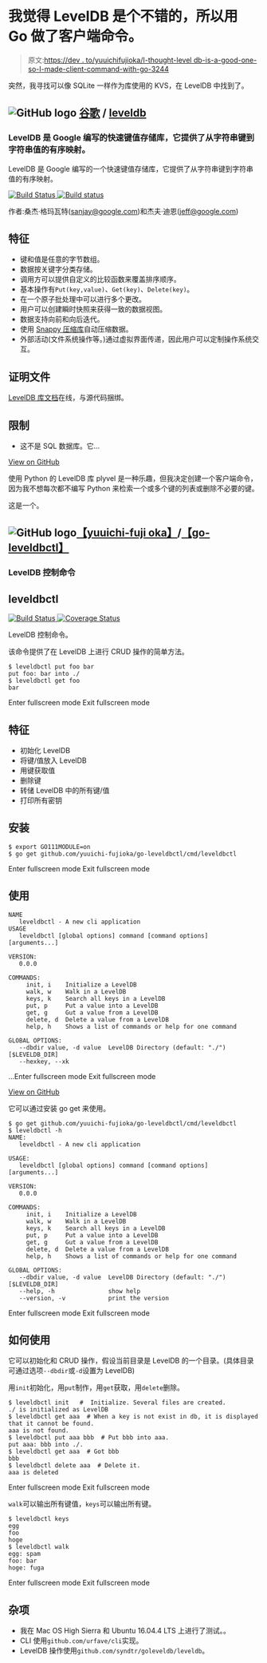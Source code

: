 # 我觉得 LevelDB 是个不错的，所以用 Go 做了客户端命令。

> 原文:[https://dev . to/yuuichifujioka/I-thought-level db-is-a-good-one-so-I-made-client-command-with-go-3244](https://dev.to/yuuichifujioka/i-thought-leveldb-is-a-good-one-so-i-made-client-command-with-go-3244)

突然，我寻找可以像 SQLite 一样作为库使用的 KVS，在 LevelDB 中找到了。

## ![GitHub logo](../Images/292a238c61c5611a7f4d07a21d9e8e0a.png) [谷歌](https://github.com/google) / [ leveldb](https://github.com/google/leveldb)

### LevelDB 是 Google 编写的快速键值存储库，它提供了从字符串键到字符串值的有序映射。

<article class="markdown-body entry-content container-lg" itemprop="text">

LevelDB 是 Google 编写的一个快速键值存储库，它提供了从字符串键到字符串值的有序映射。

[![Build Status](../Images/cd003b864749046ef461c4fb96a1f99d.png) ](https://travis-ci.org/google/leveldb) [ ![Build status](../Images/a7b6a5fb260f4e8f8d0ad56d0d1ac36f.png)](https://ci.appveyor.com/project/pwnall/leveldb)

作者:桑杰·格玛瓦特([sanjay@google.com](https://raw.githubusercontent.com/google/leveldb/master/mailto:sanjay@google.com))和杰夫·迪恩([jeff@google.com](https://raw.githubusercontent.com/google/leveldb/master/mailto:jeff@google.com))

# 特征

*   键和值是任意的字节数组。
*   数据按关键字分类存储。
*   调用方可以提供自定义的比较函数来覆盖排序顺序。
*   基本操作有`Put(key,value)`、`Get(key)`、`Delete(key)`。
*   在一个原子批处理中可以进行多个更改。
*   用户可以创建瞬时快照来获得一致的数据视图。
*   数据支持向前和向后迭代。
*   使用 [Snappy 压缩库](https://google.github.io/snappy/)自动压缩数据。
*   外部活动(文件系统操作等。)通过虚拟界面传递，因此用户可以定制操作系统交互。

# 证明文件

[LevelDB 库文档](https://github.com/google/leveldb/blob/master/doc/index.md)在线，与源代码捆绑。

# 限制

*   这不是 SQL 数据库。它…

</article>

[View on GitHub](https://github.com/google/leveldb)

使用 Python 的 LevelDB 库 plyvel 是一种乐趣，但我决定创建一个客户端命令，因为我不想每次都不编写 Python 来检索一个或多个键的列表或删除不必要的键。

这是一个。

## ![GitHub logo](../Images/292a238c61c5611a7f4d07a21d9e8e0a.png)[【yuuichi-fuji oka】](https://github.com/yuuichi-fujioka)/[【go-leveldbctl】](https://github.com/yuuichi-fujioka/go-leveldbctl)

### LevelDB 控制命令

<article class="markdown-body entry-content container-lg" itemprop="text">

# leveldbctl

[![Build Status](../Images/b5abb7591e931ae4f9170d4a0980aa24.png) ](https://travis-ci.org/yuuichi-fujioka/go-leveldbctl) [ ![Coverage Status](../Images/b813bc1896dd6de88cd1b44416d86f45.png)](https://coveralls.io/github/yuuichi-fujioka/go-leveldbctl?branch=master)

LevelDB 控制命令。

该命令提供了在 LevelDB 上进行 CRUD 操作的简单方法。

```
$ leveldbctl put foo bar
put foo: bar into ./
$ leveldbctl get foo
bar
```

Enter fullscreen mode Exit fullscreen mode

## 特征

*   初始化 LevelDB
*   将键/值放入 LevelDB
*   用键获取值
*   删除键
*   转储 LevelDB 中的所有键/值
*   打印所有密钥

## 安装

```
$ export GO111MODULE=on
$ go get github.com/yuuichi-fujioka/go-leveldbctl/cmd/leveldbctl
```

Enter fullscreen mode Exit fullscreen mode

## 使用

```
NAME
   leveldbctl - A new cli application
USAGE
   leveldbctl [global options] command [command options] [arguments...]

VERSION:
   0.0.0

COMMANDS:
     init, i    Initialize a LevelDB
     walk, w    Walk in a LevelDB
     keys, k    Search all keys in a LevelDB
     put, p     Put a value into a LevelDB
     get, g     Gut a value from a LevelDB
     delete, d  Delete a value from a LevelDB
     help, h    Shows a list of commands or help for one command

GLOBAL OPTIONS:
   --dbdir value, -d value  LevelDB Directory (default: "./") [$LEVELDB_DIR]
   --hexkey, --xk
```

…Enter fullscreen mode Exit fullscreen mode</article>

[View on GitHub](https://github.com/yuuichi-fujioka/go-leveldbctl)

它可以通过安装 go get 来使用。

```
$ go get github.com/yuuichi-fujioka/go-leveldbctl/cmd/leveldbctl
$ leveldbctl -h
NAME:
   leveldbctl - A new cli application

USAGE:
   leveldbctl [global options] command [command options] [arguments...]

VERSION:
   0.0.0

COMMANDS:
     init, i    Initialize a LevelDB
     walk, w    Walk in a LevelDB
     keys, k    Search all keys in a LevelDB
     put, p     Put a value into a LevelDB
     get, g     Gut a value from a LevelDB
     delete, d  Delete a value from a LevelDB
     help, h    Shows a list of commands or help for one command

GLOBAL OPTIONS:
   --dbdir value, -d value  LevelDB Directory (default: "./") [$LEVELDB_DIR]
   --help, -h               show help
   --version, -v            print the version 
```

Enter fullscreen mode Exit fullscreen mode

## 如何使用

它可以初始化和 CRUD 操作，假设当前目录是 LevelDB 的一个目录。(具体目录可通过选项`--dbdir`或`-d`设置为 LevelDB)

用`init`初始化，用`put`制作，用`get`获取，用`delete`删除。

```
$ leveldbctl init   #  Initialize. Several files are created.
./ is initialized as LevelDB
$ leveldbctl get aaa  # When a key is not exist in db, it is displayed that it cannot be found.
aaa is not found.
$ leveldbctl put aaa bbb  # Put bbb into aaa.
put aaa: bbb into ./.
$ leveldbctl get aaa  # Got bbb
bbb
$ leveldbctl delete aaa  # Delete it.
aaa is deleted 
```

Enter fullscreen mode Exit fullscreen mode

`walk`可以输出所有键值，`keys`可以输出所有键。

```
$ leveldbctl keys
egg
foo
hoge
$ leveldbctl walk
egg: spam
foo: bar
hoge: fuga 
```

Enter fullscreen mode Exit fullscreen mode

## 杂项

*   我在 Mac OS High Sierra 和 Ubuntu 16.04.4 LTS 上进行了测试。。
*   CLI 使用`github.com/urfave/cli`实现。
*   LevelDB 操作使用`github.com/syndtr/goleveldb/leveldb`。